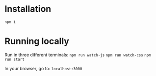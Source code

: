 # Installation

`npm i`

# Running locally

Run in three different terminals:
`npm run watch-js`
`npm run watch-css`
`npm run start`

In your browser, go to:
`localhost:3000`
